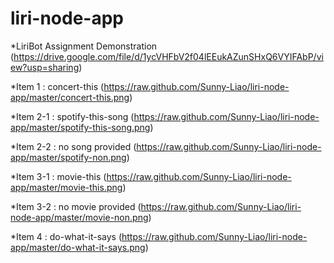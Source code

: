 # liri-node-app

*LiriBot Assignment Demonstration
 (https://drive.google.com/file/d/1ycVHFbV2f04lEEukAZunSHxQ6VYIFAbP/view?usp=sharing)

*Item 1 : concert-this
 (https://raw.github.com/Sunny-Liao/liri-node-app/master/concert-this.png)
 
*Item 2-1 : spotify-this-song
 (https://raw.github.com/Sunny-Liao/liri-node-app/master/spotify-this-song.png)
 
*Item 2-2 : no song provided
 (https://raw.github.com/Sunny-Liao/liri-node-app/master/spotify-non.png)
 
*Item 3-1 : movie-this
 (https://raw.github.com/Sunny-Liao/liri-node-app/master/movie-this.png)

*Item 3-2 : no movie provided
 (https://raw.github.com/Sunny-Liao/liri-node-app/master/movie-non.png)

*Item 4 : do-what-it-says
 (https://raw.github.com/Sunny-Liao/liri-node-app/master/do-what-it-says.png)
